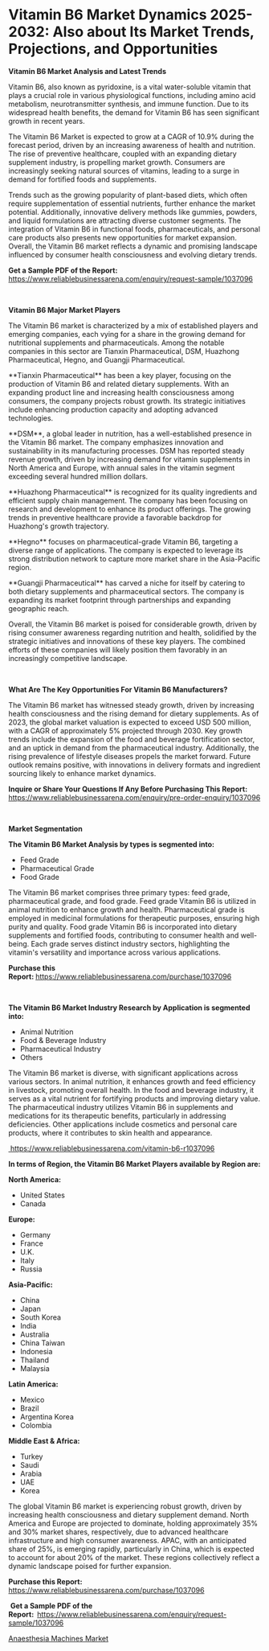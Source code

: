 <p><h1>Vitamin B6 Market Dynamics 2025-2032: Also about Its Market Trends, Projections, and Opportunities</h1></p><p><strong>Vitamin B6 Market Analysis and Latest Trends</strong></p>
<p><p>Vitamin B6, also known as pyridoxine, is a vital water-soluble vitamin that plays a crucial role in various physiological functions, including amino acid metabolism, neurotransmitter synthesis, and immune function. Due to its widespread health benefits, the demand for Vitamin B6 has seen significant growth in recent years.</p><p>The Vitamin B6 Market is expected to grow at a CAGR of 10.9% during the forecast period, driven by an increasing awareness of health and nutrition. The rise of preventive healthcare, coupled with an expanding dietary supplement industry, is propelling market growth. Consumers are increasingly seeking natural sources of vitamins, leading to a surge in demand for fortified foods and supplements.</p><p>Trends such as the growing popularity of plant-based diets, which often require supplementation of essential nutrients, further enhance the market potential. Additionally, innovative delivery methods like gummies, powders, and liquid formulations are attracting diverse customer segments. The integration of Vitamin B6 in functional foods, pharmaceuticals, and personal care products also presents new opportunities for market expansion. Overall, the Vitamin B6 market reflects a dynamic and promising landscape influenced by consumer health consciousness and evolving dietary trends.</p></p>
<p><strong>Get a Sample PDF of the Report:&nbsp;</strong> <a href="https://www.reliablebusinessarena.com/enquiry/request-sample/1037096?utm_campaign=2988&utm_medium=2&utm_source=Github&utm_content=ia&utm_term=08032025&utm_id=vitamin-b6">https://www.reliablebusinessarena.com/enquiry/request-sample/1037096</a></p>
<p>&nbsp;</p>
<p><strong>Vitamin B6 Major Market Players</strong></p>
<p><p>The Vitamin B6 market is characterized by a mix of established players and emerging companies, each vying for a share in the growing demand for nutritional supplements and pharmaceuticals. Among the notable companies in this sector are Tianxin Pharmaceutical, DSM, Huazhong Pharmaceutical, Hegno, and Guangji Pharmaceutical.</p><p>**Tianxin Pharmaceutical** has been a key player, focusing on the production of Vitamin B6 and related dietary supplements. With an expanding product line and increasing health consciousness among consumers, the company projects robust growth. Its strategic initiatives include enhancing production capacity and adopting advanced technologies.</p><p>**DSM**, a global leader in nutrition, has a well-established presence in the Vitamin B6 market. The company emphasizes innovation and sustainability in its manufacturing processes. DSM has reported steady revenue growth, driven by increasing demand for vitamin supplements in North America and Europe, with annual sales in the vitamin segment exceeding several hundred million dollars.</p><p>**Huazhong Pharmaceutical** is recognized for its quality ingredients and efficient supply chain management. The company has been focusing on research and development to enhance its product offerings. The growing trends in preventive healthcare provide a favorable backdrop for Huazhong's growth trajectory.</p><p>**Hegno** focuses on pharmaceutical-grade Vitamin B6, targeting a diverse range of applications. The company is expected to leverage its strong distribution network to capture more market share in the Asia-Pacific region.</p><p>**Guangji Pharmaceutical** has carved a niche for itself by catering to both dietary supplements and pharmaceutical sectors. The company is expanding its market footprint through partnerships and expanding geographic reach.</p><p>Overall, the Vitamin B6 market is poised for considerable growth, driven by rising consumer awareness regarding nutrition and health, solidified by the strategic initiatives and innovations of these key players. The combined efforts of these companies will likely position them favorably in an increasingly competitive landscape.</p></p>
<p>&nbsp;</p>
<p><strong>What Are The Key Opportunities For Vitamin B6 Manufacturers?</strong></p>
<p><p>The Vitamin B6 market has witnessed steady growth, driven by increasing health consciousness and the rising demand for dietary supplements. As of 2023, the global market valuation is expected to exceed USD 500 million, with a CAGR of approximately 5% projected through 2030. Key growth trends include the expansion of the food and beverage fortification sector, and an uptick in demand from the pharmaceutical industry. Additionally, the rising prevalence of lifestyle diseases propels the market forward. Future outlook remains positive, with innovations in delivery formats and ingredient sourcing likely to enhance market dynamics. </p></p>
<p><strong>Inquire or Share Your Questions If Any Before Purchasing This Report:</strong> <a href="https://www.reliablebusinessarena.com/enquiry/pre-order-enquiry/1037096?utm_campaign=2988&utm_medium=2&utm_source=Github&utm_content=ia&utm_term=08032025&utm_id=vitamin-b6">https://www.reliablebusinessarena.com/enquiry/pre-order-enquiry/1037096</a></p>
<p>&nbsp;</p>
<p><strong>Market Segmentation</strong></p>
<p><strong>The Vitamin B6 Market Analysis by types is segmented into:</strong></p>
<p><ul><li>Feed Grade</li><li>Pharmaceutical Grade</li><li>Food Grade</li></ul></p>
<p><p>The Vitamin B6 market comprises three primary types: feed grade, pharmaceutical grade, and food grade. Feed grade Vitamin B6 is utilized in animal nutrition to enhance growth and health. Pharmaceutical grade is employed in medicinal formulations for therapeutic purposes, ensuring high purity and quality. Food grade Vitamin B6 is incorporated into dietary supplements and fortified foods, contributing to consumer health and well-being. Each grade serves distinct industry sectors, highlighting the vitamin's versatility and importance across various applications.</p></p>
<p><strong>Purchase this Report:&nbsp;</strong><a href="https://www.reliablebusinessarena.com/purchase/1037096?utm_campaign=2988&utm_medium=2&utm_source=Github&utm_content=ia&utm_term=08032025&utm_id=vitamin-b6">https://www.reliablebusinessarena.com/purchase/1037096</a></p>
<p>&nbsp;</p>
<p><strong>The Vitamin B6 Market Industry Research by Application is segmented into:</strong></p>
<p><ul><li>Animal Nutrition</li><li>Food & Beverage Industry</li><li>Pharmaceutical Industry</li><li>Others</li></ul></p>
<p><p>The Vitamin B6 market is diverse, with significant applications across various sectors. In animal nutrition, it enhances growth and feed efficiency in livestock, promoting overall health. In the food and beverage industry, it serves as a vital nutrient for fortifying products and improving dietary value. The pharmaceutical industry utilizes Vitamin B6 in supplements and medications for its therapeutic benefits, particularly in addressing deficiencies. Other applications include cosmetics and personal care products, where it contributes to skin health and appearance.</p></p>
<p><a href="https://www.reliablebusinessarena.com/vitamin-b6-r1037096?utm_campaign=2988&utm_medium=2&utm_source=Github&utm_content=ia&utm_term=08032025&utm_id=vitamin-b6">&nbsp;https://www.reliablebusinessarena.com/vitamin-b6-r1037096</a></p>
<p><strong>In terms of Region, the Vitamin B6 Market Players available by Region are:</strong></p>
<p>
    <p> <strong> North America: </strong>
        <ul>
            <li>United States</li>
            <li>Canada</li>
        </ul>
        </p> 
    <p> <strong> Europe: </strong>
        <ul>
            <li>Germany</li>
            <li>France</li>
            <li>U.K.</li>
            <li>Italy</li>
            <li>Russia</li>
        </ul>
        </p> 
    <p> <strong> Asia-Pacific: </strong>
        <ul>
            <li>China</li>
            <li>Japan</li>
            <li>South Korea</li>
            <li>India</li>
            <li>Australia</li>
            <li>China Taiwan</li>
            <li>Indonesia</li>
            <li>Thailand</li>
            <li>Malaysia</li>
        </ul>
        </p> 
    <p> <strong> Latin America: </strong>
        <ul>
            <li>Mexico</li>
            <li>Brazil</li>
            <li>Argentina Korea</li>
            <li>Colombia</li>
        </ul>
        </p> 
    <p> <strong> Middle East & Africa: </strong>
        <ul>
            <li>Turkey</li>
            <li>Saudi</li>
            <li>Arabia</li>
            <li>UAE</li>
            <li>Korea</li>
        </ul>
    </p>
    </p>
<p><p>The global Vitamin B6 market is experiencing robust growth, driven by increasing health consciousness and dietary supplement demand. North America and Europe are projected to dominate, holding approximately 35% and 30% market shares, respectively, due to advanced healthcare infrastructure and high consumer awareness. APAC, with an anticipated share of 25%, is emerging rapidly, particularly in China, which is expected to account for about 20% of the market. These regions collectively reflect a dynamic landscape poised for further expansion.</p></p>
<p><strong>Purchase this Report: </strong><a href="https://www.reliablebusinessarena.com/purchase/1037096?utm_campaign=2988&utm_medium=2&utm_source=Github&utm_content=ia&utm_term=08032025&utm_id=vitamin-b6">https://www.reliablebusinessarena.com/purchase/1037096</a></p>
<p>&nbsp;<strong>Get a Sample PDF of the Report:&nbsp;&nbsp;</strong><a href="https://www.reliablebusinessarena.com/enquiry/request-sample/1037096?utm_campaign=2988&utm_medium=2&utm_source=Github&utm_content=ia&utm_term=08032025&utm_id=vitamin-b6">https://www.reliablebusinessarena.com/enquiry/request-sample/1037096</a></p>
<p><strong></strong></p>
<p><p><a href="https://github.com/chkrselia/Market-Research-Report-List-1/blob/main/anaesthesia-machines-market.md?utm_campaign=2988&utm_medium=2&utm_source=Github&utm_content=ia&utm_term=08032025&utm_id=vitamin-b6">Anaesthesia Machines Market</a></p></p>
